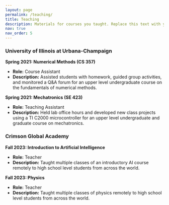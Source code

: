 ```yaml
---
layout: page
permalink: /teaching/
title: Teaching
description: Materials for courses you taught. Replace this text with your description.
nav: true
nav_order: 5
---
```


### University of Illinois at Urbana-Champaign

**Spring 2021: Numerical Methods (CS 357)**
*   **Role:** Course Assistant
*   **Description:** Assisted students with homework, guided group activities, and monitored a Q&A forum for an upper level undergraduate course on the fundamentals of numerical methods.
<!-- *   **Materials:** [Course Website](https://your-course-website.com) -->

**Spring 2021: Mechatronics (SE 423)**
*   **Role:** Teaching Assistant
*   **Description:** Held lab office hours and developed new class projects using a TI C2000 microcontroller for an upper level undergraduate and graduate course on mechatronics.
<!-- *   **Materials:** [GitHub Repository](https://github.com/your-repo) -->


### Crimson Global Academy

**Fall 2023: Introduction to Artificial Intelligence**
*   **Role:** Teacher
*   **Description:** Taught multiple classes of an introductory AI course remotely to high school level students from across the world.

**Fall 2023: Physics**
*   **Role:** Teacher
*   **Description:** Taught multiple classes of physics remotely to high school level students from across the world.